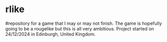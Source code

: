 # rlike
#repository for a game that I may or may not finish. The game is hopefully going to be a rougelike but this is all very ambitious. Project started on 24/12/2024 in Edinburgh, United Kingdom.
